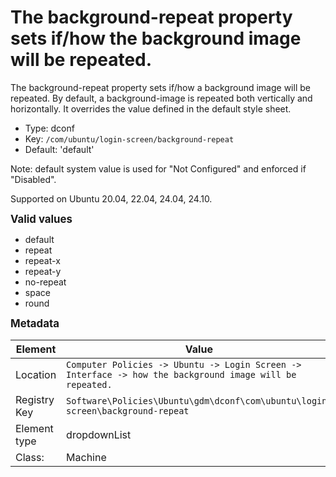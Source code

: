 # The background-repeat property sets if/how the background image will be repeated.

The background-repeat property sets if/how a background image will be repeated. By default, a background-image is repeated both vertically and horizontally.  It overrides the value defined in the default style sheet.

- Type: dconf
- Key: `/com/ubuntu/login-screen/background-repeat`
- Default: 'default'

Note: default system value is used for "Not Configured" and enforced if "Disabled".

Supported on Ubuntu 20.04, 22.04, 24.04, 24.10.

<span style="font-size: larger;">**Valid values**</span>

* default
* repeat
* repeat-x
* repeat-y
* no-repeat
* space
* round


<span style="font-size: larger;">**Metadata**</span>

| Element      | Value            |
| ---          | ---              |
| Location     | `Computer Policies -> Ubuntu -> Login Screen -> Interface -> how the background image will be repeated.`    |
| Registry Key | `Software\Policies\Ubuntu\gdm\dconf\com\ubuntu\login-screen\background-repeat`         |
| Element type | dropdownList |
| Class:       | Machine       |
